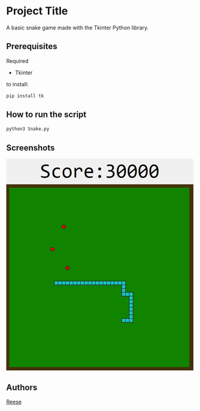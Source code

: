 
# Project Title

A basic snake game made with the Tkinter Python library.


## Prerequisites
Required
* Tkinter

to install:
```bash
pip install tk
```
## How to run the script

```bash
python3 Snake.py
```

## Screenshots

![App Screenshot](https://github.com/rgerjeki/Snake-Game/blob/main/Screenshot%202021-12-09%20170210.jpg)

## Authors

[Reese](https://github.com/rgerjeki)

